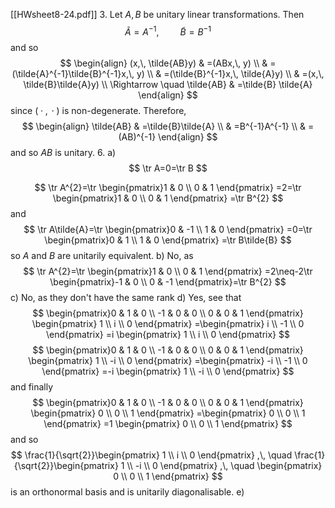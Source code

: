 [[HWsheet8-24.pdf]]
3. 
Let $A,\, B {}$ be unitary linear transformations. Then 
$$
\tilde{A}=A^{-1},\, \qquad \tilde{B}=B^{-1}
$$
and so 
$$
\begin{align}
 (x,\, \tilde{AB}y) & =(ABx,\, y)   \\
 & =(\tilde{A}^{-1}\tilde{B}^{-1}x,\, y) \\
 & =(\tilde{B}^{-1}x,\, \tilde{A}y) \\
 & =(x,\, \tilde{B}\tilde{A}y) \\
\Rightarrow \quad \tilde{AB} & =\tilde{B} \tilde{A}
 \end{align}
$$
since ${} ({}\cdot{} ,\, {}\cdot {}) {}$ is non-degenerate. Therefore, 
$$
\begin{align}
\tilde{AB} & =\tilde{B}\tilde{A} \\
 & =B^{-1}A^{-1} \\
 & =(AB)^{-1}
\end{align}
$$
and so ${} AB {}$ is unitary. 
6. 
a)
$$
\tr  A=0=\tr  B
$$

$$
\tr  A^{2}=\tr  \begin{pmatrix}1 & 0 \\ 0 & 1 \end{pmatrix} =2=\tr  \begin{pmatrix}1 & 0 \\ 0 & 1 \end{pmatrix} =\tr  B^{2}
$$
and
$$
\tr  A\tilde{A}=\tr  \begin{pmatrix}0 & -1 \\ 1 & 0 \end{pmatrix} =0=\tr  \begin{pmatrix}0 & 1 \\ 1 & 0 \end{pmatrix} =\tr  B\tilde{B}
$$
so $A {}$ and $B {}$ are unitarily equivalent.
b)
No, as
$$
\tr  A^{2}=\tr  \begin{pmatrix}1 & 0 \\ 0 & 1 \end{pmatrix} =2\neq-2\tr \begin{pmatrix}-1 & 0 \\ 0 & -1 \end{pmatrix}=\tr  B^{2}
$$
c)
No, as they don't have the same rank
d)
Yes, see that
$$
\begin{pmatrix}0 & 1 & 0 \\ -1 & 0 & 0 \\ 0 & 0 & 1 \end{pmatrix} \begin{pmatrix} 1 \\ i \\ 0 \end{pmatrix} =\begin{pmatrix} i  \\ -1 \\ 0 \end{pmatrix} =i \begin{pmatrix} 1 \\ i \\ 0 \end{pmatrix} 
$$
$$
\begin{pmatrix}0 & 1 & 0 \\ -1 & 0 & 0 \\ 0 & 0 & 1 \end{pmatrix} \begin{pmatrix} 1 \\ -i \\ 0 \end{pmatrix} =\begin{pmatrix} -i \\ -1 \\ 0 \end{pmatrix} =-i \begin{pmatrix} 1 \\ -i \\ 0 \end{pmatrix} 
$$
and finally
$$
\begin{pmatrix}0 & 1 & 0 \\ -1 & 0 & 0 \\ 0 & 0 & 1 \end{pmatrix} \begin{pmatrix} 0 \\ 0 \\ 1 \end{pmatrix} =\begin{pmatrix} 0 \\ 0 \\ 1 \end{pmatrix} =1 \begin{pmatrix} 0 \\ 0 \\ 1 \end{pmatrix} 
$$
and so
$$
\frac{1}{\sqrt{2}}\begin{pmatrix} 1 \\ i \\ 0 \end{pmatrix} ,\, \quad \frac{1}{\sqrt{2}}\begin{pmatrix} 1 \\ -i \\ 0 \end{pmatrix} ,\, \quad \begin{pmatrix} 0 \\ 0 \\ 1 \end{pmatrix} 
$$
is an orthonormal basis and is unitarily diagonalisable. 
e)
